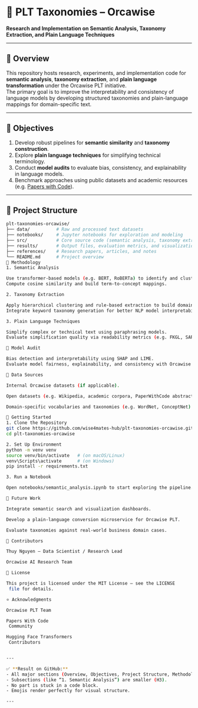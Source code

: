 # 🧠 PLT Taxonomies – Orcawise  
**Research and Implementation on Semantic Analysis, Taxonomy Extraction, and Plain Language Techniques**

---

## 📘 Overview
This repository hosts research, experiments, and implementation code for **semantic analysis**, **taxonomy extraction**, and **plain language transformation** under the Orcawise PLT initiative.  
The primary goal is to improve the interpretability and consistency of language models by developing structured taxonomies and plain-language mappings for domain-specific text.

---

## 🎯 Objectives
1. Develop robust pipelines for **semantic similarity** and **taxonomy construction**.  
2. Explore **plain language techniques** for simplifying technical terminology.  
3. Conduct **model audits** to evaluate bias, consistency, and explainability in language models.  
4. Benchmark approaches using public datasets and academic resources (e.g. [Papers with Code](https://paperswithcode.com)).  

---

## 🧩 Project Structure
```bash
plt-taxonomies-orcawise/
├── data/          # Raw and processed text datasets
├── notebooks/     # Jupyter notebooks for exploration and modeling
├── src/           # Core source code (semantic analysis, taxonomy extraction, etc.)
├── results/       # Output files, evaluation metrics, and visualizations
├── references/    # Research papers, articles, and notes
└── README.md      # Project overview
🧠 Methodology
1. Semantic Analysis

Use transformer-based models (e.g. BERT, RoBERTa) to identify and cluster semantically related terms.
Compute cosine similarity and build term-to-concept mappings.

2. Taxonomy Extraction

Apply hierarchical clustering and rule-based extraction to build domain-specific taxonomies.
Integrate keyword taxonomy generation for better NLP model interpretability.

3. Plain Language Techniques

Simplify complex or technical text using paraphrasing models.
Evaluate simplification quality via readability metrics (e.g. FKGL, SARI).

🧮 Model Audit

Bias detection and interpretability using SHAP and LIME.
Evaluate model fairness, explainability, and consistency with Orcawise standards.

🔗 Data Sources

Internal Orcawise datasets (if applicable).

Open datasets (e.g. Wikipedia, academic corpora, PaperWithCode abstracts).

Domain-specific vocabularies and taxonomies (e.g. WordNet, ConceptNet).

🚀 Getting Started
1. Clone the Repository
git clone https://github.com/wise4mates-hub/plt-taxonomies-orcawise.git
cd plt-taxonomies-orcawise

2. Set Up Environment
python -m venv venv
source venv/bin/activate   # (on macOS/Linux)
venv\Scripts\activate      # (on Windows)
pip install -r requirements.txt

3. Run a Notebook

Open notebooks/semantic_analysis.ipynb to start exploring the pipeline.

🧭 Future Work

Integrate semantic search and visualization dashboards.

Develop a plain-language conversion microservice for Orcawise PLT.

Evaluate taxonomies against real-world business domain cases.

👥 Contributors

Thuy Nguyen – Data Scientist / Research Lead

Orcawise AI Research Team

📄 License

This project is licensed under the MIT License – see the LICENSE
 file for details.

⭐ Acknowledgments

Orcawise PLT Team

Papers With Code
 Community

Hugging Face Transformers
 Contributors


---

✅ **Result on GitHub:**  
- All major sections (Overview, Objectives, Project Structure, Methodology, Model Audit, etc.) are same heading size (H2).  
- Subsections (like “1. Semantic Analysis”) are smaller (H3).  
- No part is stuck in a code block.  
- Emojis render perfectly for visual structure.  

---
